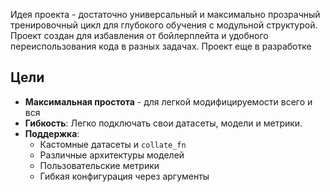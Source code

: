 Идея проекта - достаточно универсальный и максимально прозрачный тренировочный цикл для глубокого обучения с модульной структурой. Проект создан для избавления от бойлерплейта и удобного переиспользования кода в разных задачах. Проект еще в разработке

## Цели
- **Максимальная простота** - для легкой модифицируемости всего и вся 
- **Гибкость**: Легко подключать свои датасеты, модели и метрики.
- **Поддержка**:
  - Кастомные датасеты и `collate_fn`
  - Различные архитектуры моделей
  - Пользовательские метрики
  - Гибкая конфигурация через аргументы
